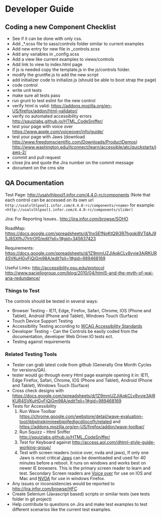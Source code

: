 # Developer Guide

## Coding a new Component Checklist

- See if it can be done with only css.
- Add _*.scss file to sass/controls folder similar to current examples
- Add new entry for new file in _controls.scss
- Add any variables in _config.scss
- Add a view like current examples to views/controls
- Add link to view to index.html page
- if js is needed copy the template.js in the js/controls folder.
- modify the gruntfie.js to add the new script
- add initializer code to initialize.js (should be able to boot strap the page)
- code control
- write unit tests
- make sure all tests pass
- run grunt to test eslint for the new control
- verify html is valid: <https://addons.mozilla.org/en-US/firefox/addon/html-validator/>
- verify no automated accessibility errors <http://squizlabs.github.io/HTML_CodeSniffer/>
- test your page with voice over <https://www.apple.com/voiceover/info/guide/>
- test your page with Jaws (download <http://www.freedomscientific.com/Downloads/ProductDemos>) <http://www.washington.edu/itconnect/learn/accessible/atc/quickstarts/jaws-2/>
- commit and pull request
- close jira and quote the Jira number on the commit message
- document on the cms site

## QA Documentation

Test Page:
<http://usalvlhlpool1.infor.com/4.4.0-rc/components>
(Note that each control can be accessed on its own url `http://usalvlhlpool1.infor.com/4.4.0-rc/components/<name>` for example:
`<http://usalvlhlpool1.infor.com/4.4.0-rc/components/slider)`

Jira: For Reporting Issues..
<http://jira.infor.com/browse/SOHO>

RoadMap:
<https://docs.google.com/spreadsheets/d/1nxSEfNoKtQ9i3R7hgokj8VTdAJ95J8SXfhJ7IrtrOf0/edit?pli=1#gid=345637423>

Requirements:
<https://docs.google.com/spreadsheets/d/1Z9mmUZJlAqkCLy8vyie3AjRKUR4SVKuHGyFiQiGm98A/edit?pli=1#gid=989468169>

Useful Links:
<http://accessibility.psu.edu/protocol>
<http://www.paciellogroup.com/blog/2010/04/html5-and-the-myth-of-wai-aria-redundance/>

### Things to Test

The controls should be tested in several ways:

- Browser Testing - IE11, Edge, Firefox, Safari, Chrome, IOS  (Phone and Tablet), Android (Phone and Tablet), Windows Touch (Surface)
- Touch Device Support Testing
- Accessibility Testing according to [WCAG Accessibility Standards](http://www.w3.org/TR/WCAG20/)
- Developer Testing - Can the Controls be easily coded from the documentation, developer Web Driver.IO tests ect.
- Testing against requirements

### Related Testing Tools

- Tester can grab latest code from github (Generally One Month Cycles for versions/QA).
- tester would go through every Html page example opening it in:  IE11, Edge Firefox, Safari, Chrome, IOS  (Phone and Tablet), Android (Phone and Tablet), Windows Touch (Surface)
- Cross check designs with <https://docs.google.com/spreadsheets/d/1Z9mmUZJlAqkCLy8vyie3AjRKUR4SVKuHGyFiQiGm98A/edit?pli=1#gid=989468169>
- Tests for Accessibility
    1. Run Wave Toolbar <https://chrome.google.com/webstore/detail/wave-evaluation-tool/jbbplnpkjmmeebjpijfedlgcdilocofh/related> and <https://addons.mozilla.org/en-US/firefox/addon/wave-toolbar/>
    1. Run Squizz – Html Sniffer <http://squizlabs.github.io/HTML_CodeSniffer/>
    1. Test for Keyboard against <http://access.aol.com/dhtml-style-guide-working-group/>
    1. Test with screen readers (voice over, nvda and jaws), If only one Jaws is most critical
     [Jaws](http://www.freedomscientific.com/Products/Blindness/JAWS) can be downloaded and used for 40 minutes before a reboot. It runs on windows and works best on newer IE browsers. This is the primary screen reader to learn and test.
     Secondary Screen readers are [Voice over](https://www.apple.com/voiceover/info/guide/) for use on IOS and Mac and [NVDA](http://www.nvaccess.org/) for use in windows Firefox.
- Any issues or inconsistencies would be reported to <http://jira.infor.com/browse/HFC>
- Create Selenium (Javascript based) scripts or similar tests (see tests folder in git project)
- Help contribute to questions on Jira and make test examples to test different scenarios like the current test examples.
